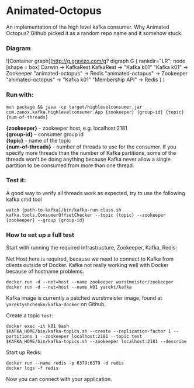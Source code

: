 # Animated-Octopus
An implementation of the high level kafka consumer. Why Animated Octopus? Github picked it as a random repo name and it
somehow stuck.

### Diagram

![Container graph](http://g.gravizo.com/g?
  digraph G {
    rankdir="LR";
    node [shape = box]
    Darwin -> KafkaRest
    KafkaRest -> "Kafka k01"
	"Kafka k01" -> Zookeeper
	"animated-octopus" -> Redis
	"animated-octopus" -> Zookeeper
	"animated-octopus" -> "Kafka k01"
	"Membership API" -> Redis
  }
)


### Run with:  
```
mvn package && java -cp target/highlevelconsumer.jar com.zanox.kafka.highlevelconsumer.App {zookeeper} {group-id} {topic} {num-of-threads}
```

**{zookeeper}** - zookeeper host, e.g. localhost:2181  
**{group-id}** - consumer group id   
**{topic}** - name of the topic  
**{num-of-threads}** - number of threads to use for the consumer. If you specify more threads than the number of Kafka partitions, some of the threads won't be doing anything because Kafka never allow a single partition to be consumed from more than one thread.  

### Test it:
A good way to verify all threads work as expected, try to use the following kafka cmd tool 
 
```
watch {path-to-kafka}/bin/kafka-run-class.sh kafka.tools.ConsumerOffsetChecker --topic {topic} --zookeeper {zookeeper} --group {group-id}
```

### How to set up a full test

Start with running the required infrastructure, Zookeeper, Kafka, Redis:

Net Host here is required, because we need to connect to Kafka from clients outside of Docker.
Kafka not really working well with Docker because of hostname problems.

```
docker run -d --net=host --name zookeeper wurstmeister/zookeeper
docker run -d --net=host --name k01 yarekt/kafka
```

Kafka image is currently a patched wurstmeister image, found at `yarektyshchenko/kafka-docker` on Github.

Create a topic `test`:
```
docker exec -it k01 bash
$KAFKA_HOME/bin/kafka-topics.sh --create --replication-factor 1 --partitions 1 --zookeeper localhost:2181 --topic test
$KAFKA_HOME/bin/kafka-topics.sh --zookeeper localhost:2181 --describe
```

Start up Redis:

```
docker run --name redis -p 6379:6379 -d redis
docker logs -f redis
```

Now you can connect with your application.
